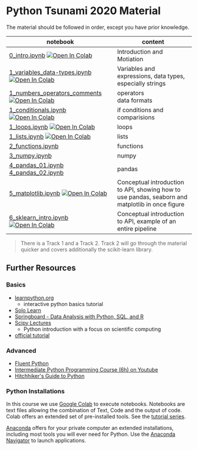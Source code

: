# Python Tsunami 2020 Material

The material should be followed in order, except you have prior knowledge.

notebook             | content
----                 | ------
[0_intro.ipynb](0_intro.ipynb)  [![Open In Colab](https://colab.research.google.com/assets/colab-badge.svg)](https://colab.research.google.com/github/pythontsunami/teaching/blob/intro/0_intro.ipynb) | Introduction and Motiation
[1_variables_data-types.ipynb](variables_data-types.ipynb) [![Open In Colab](https://colab.research.google.com/assets/colab-badge.svg)](https://colab.research.google.com/github/pythontsunami/teaching/blob/intro/1_variables_data-types.ipynb)| Variables and expressions, data types, especially strings
[1_numbers_operators_comments](1_numbers_operators_comments.ipynb) [![Open In Colab](https://colab.research.google.com/assets/colab-badge.svg)](https://colab.research.google.com/github/pythontsunami/teaching/blob/intro/1_numbers_operators_comments.ipynb) | operators <br> data formats
[1_conditionals.ipynb](1_conditionals.ipynb) [![Open In Colab](https://colab.research.google.com/assets/colab-badge.svg)](https://colab.research.google.com/github/pythontsunami/teaching/blob/intro/1_conditionals.ipynb) | if conditions and comparisions
[1_loops.ipynb](1_loops.ipynb) [![Open In Colab](https://colab.research.google.com/assets/colab-badge.svg)](https://colab.research.google.com/github/pythontsunami/teaching/blob/intro/1_loops.ipynb) | loops
[1_lists.ipynb](1_lists.ipynb) [![Open In Colab](https://colab.research.google.com/assets/colab-badge.svg)](https://colab.research.google.com/github/pythontsunami/teaching/blob/intro/1_lists.ipynb) | lists
[2_functions.ipynb](2_functions.ipynb)  | functions
[3_numpy.ipynb](3_numpy.ipynb)  | numpy
[4_pandas_01.ipynb](4_pandas_01.ipynb) <br> [4_pandas_02.ipynb](4_pandas_02.ipynb)  | pandas
[5_matplotlib.ipynb](5_matplotlib.ipynb)   [![Open In Colab](https://colab.research.google.com/assets/colab-badge.svg)](https://colab.research.google.com/github/pythontsunami/teaching/blob/intro/5_matplotlib.ipynb)  | Conceptual introduction to API, showing how to use pandas, seaborn and <br>matplotlib in once figure
[6_sklearn_intro.ipynb](6_sklearn_intro.ipynb) [![Open In Colab](https://colab.research.google.com/assets/colab-badge.svg)](https://colab.research.google.com/github/pythontsunami/teaching/blob/intro/6_sklearn_intro.ipynb) | Conceptual introduction to API, example of an entire pipeline


> There is a Track 1 and a Track 2. Track 2 will go through the material quicker
> and covers additionally the scikit-learn library.

## Further Resources

### Basics
- [learnpython.org](https://www.learnpython.org/)
  - interactive python basics tutorial
- [Solo Learn](https://www.sololearn.com/Course/Python/)
- [Springboard - Data Analysis with Python, SQL, and R](https://www.springboard.com/learning-paths/data-analysis/learn/)
- [Scipy Lectures](https://scipy-lectures.org/index.html)
    - Python introduction with a focus on scientific computing
- [official tutorial](https://docs.python.org/3/tutorial/)

### Advanced
- [Fluent Python](https://www.oreilly.com/library/view/fluent-python-2nd/9781492056348/)
- [Intermediate Python Programming Course (6h)  on Youtube](https://www.youtube.com/watch?v=HGOBQPFzWKo)
- [Hitchhiker's Guide to Python](https://docs.python-guide.org/)


### Python Installations

In this course we use [Google Colab](https://colab.research.google.com/) to execute notebooks. Notebooks are text files allowing
the combination of Text, Code and the output of code. Colab offers an extended set of
pre-installed tools. See the [tutorial series](https://www.youtube.com/playlist?list=PLQY2H8rRoyvyK5aEDAI3wUUqC_F0oEroL).

[Anaconda](https://www.anaconda.com/products/individual) offers for your private computer
an extended installations, including most tools you will ever need for Python.
Use the [Anaconda Navigator](https://docs.anaconda.com/anaconda/navigator/) to launch applications.